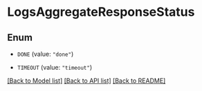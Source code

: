 # LogsAggregateResponseStatus

## Enum

- `DONE` (value: `"done"`)

- `TIMEOUT` (value: `"timeout"`)

[[Back to Model list]](../README.md#documentation-for-models) [[Back to API list]](../README.md#documentation-for-api-endpoints) [[Back to README]](../README.md)
